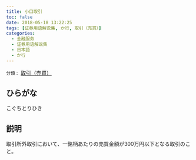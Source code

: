 ```yaml
---
title: 小口取引
toc: false
date: 2018-05-18 13:22:25
tags: [证券用语解说集, か行, 取引（売買）]
categories:
  - 金融服务
  - 证券用语解说集
  - 日本語
  - か行
---
```


`分類：` [取引（売買）](/tags/取引（売買）/)

## ひらがな

こぐちとりひき

## 説明

取引所外取引において、一銘柄あたりの売買金額が300万円以下となる取引のこと。
